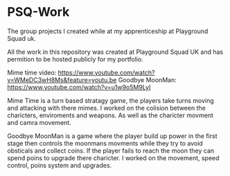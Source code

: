 # PSQ-Work
The group projects I created while at my apprenticeship at Playground Squad uk.

All the work in this repository was created at Playground Squad UK and has permition to be hosted publicly for my portfolio.

Mime time video: https://www.youtube.com/watch?v=WMeDC3wH8Ms&feature=youtu.be
Goodbye MoonMan: https://www.youtube.com/watch?v=u1w9o5M9LyI

Mime Time is a turn based stratagy game, the players take turns moving and attacking with there mimes.
I worked on the colision between the charicters, enviroments and weapons. As well as the charicter movment and camra movement.

Goodbye MoonMan is a game where the player build up power in the first stage then controls the moonmans movments while they
try to avoid obsticals and collect coins. If the player fails to reach the moon they can spend poins to upgrade there charicter.
I worked on the movement, speed control, poins system and upgrades.

